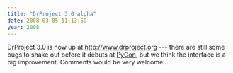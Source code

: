 ```yaml
---
title: "DrProject 3.0 alpha"
date: 2008-03-05 11:13:59
year: 2008
---
```

DrProject 3.0 is now up at <a href="http://www.drproject.org">http://www.drproject.org</a> --- there are still some bugs to shake out before it debuts at <a href="http://us.pycon.org">PyCon</a>, but we think the interface is a big improvement.  Comments would be very welcome...
